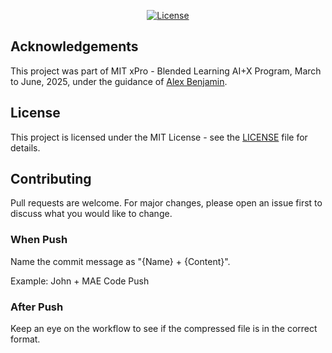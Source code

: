 <div align="center">

[![License](https://img.shields.io/badge/License-MIT-blue.svg)](https://opensource.org/licenses/MIT)

</div>

## Acknowledgements

This project was part of MIT xPro - Blended Learning AI+X Program, March to June, 2025, under the guidance of [Alex Benjamin](https://www.linkedin.com/in/abenjamin1992/).

## License

This project is licensed under the MIT License - see the [LICENSE](./LICENSE) file for details.

## Contributing

Pull requests are welcome. For major changes, please open an issue first to discuss what you would like to change.

### When Push

Name the commit message as "{Name} + {Content}".

Example: John + MAE Code Push

### After Push

Keep an eye on the workflow to see if the compressed file is in the correct format.

